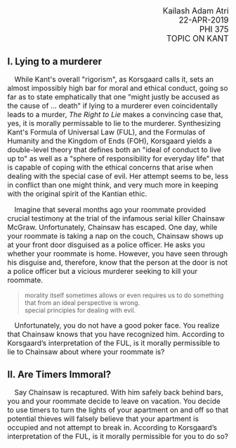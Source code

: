 <head>
  <style>
    body {
      margin: 0;
      padding: 20px;
    }
    .title {
      text-align: right;
      font-size: 18px;
    }
    p {
      text-indent: 16px;
      font-size: 16px;
    }
  </style>
</head>

<p class="title">
Kailash Adam Atri<br>
22-APR-2019<br>
PHI 375<br>
TOPIC ON KANT<br>
</p>

## I. Lying to a murderer

While Kant's overall "rigorism", as Korsgaard calls it, sets an almost impossibly high bar for moral and ethical conduct, going so far as to state emphatically that one "might justly be accused as the cause of ... death" if lying to a murderer even coincidentally leads to a murder, _The Right to Lie_ makes a convincing case that, yes, it is morally permissable to lie to the murderer. Synthesizing Kant's Formula of Universal Law (FUL), and the Formulas of Humanity and the Kingdom of Ends (FOH), Korsgaard yields a double-level theory that defines both an "ideal of conduct to live up to" as well as a "sphere of responsibility for everyday life" that is capable of coping with the ethical concerns that arise when dealing with the special case of evil. Her attempt seems to be, less in conflict than one might think, and very much more in keeping with the original spirit of the Kantian ethic.






Imagine that several months ago your roommate provided crucial testimony at the trial of the infamous serial killer Chainsaw McGraw. Unfortunately, Chainsaw has escaped. One day, while your roommate is taking a nap on the couch, Chainsaw shows up at your front door disguised as a police officer. He asks you whether your roommate is home. However, you have seen through his disguise and, therefore, know that the person at the door is not a police officer but a vicious murderer seeking to kill your roommate. 

  <blockquote>
  morality itself sometimes allows or even requires us to do something that from an ideal perspective is wrong.
  <br>
  special principles for dealing with evil.
  </blockquote>



Unfortunately, you do not have a good poker face. You realize that Chainsaw knows that you have recognized him. According to Korsgaard’s interpretation of the FUL, is it morally permissible to lie to Chainsaw about where your roommate is? 



## II. Are Timers Immoral?


Say Chainsaw is recaptured. With him safely back behind bars, you and your roommate decide to leave on vacation. You decide to use timers to turn the lights of your apartment on and off so that potential thieves will falsely believe that your apartment is occupied and not attempt to break in. According to Korsgaard’s interpretation of the FUL, is it morally permissible for you to do so?  
